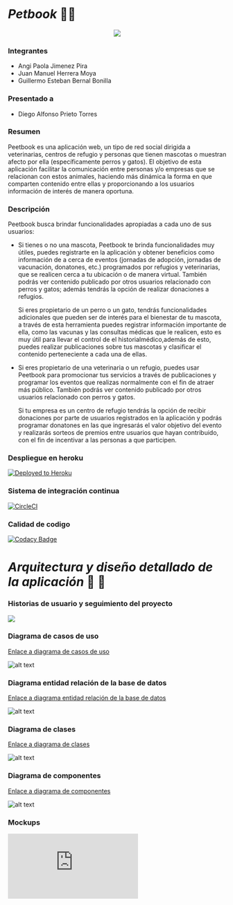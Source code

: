 # _Petbook_ 🐶🐱 

<p align="center">
  <img src="https://raw.githubusercontent.com/Petbook-ARSW/Petbook-Back-End/master/img/logoo.png"/>
</p>

### Integrantes
  
   * Angi Paola Jimenez Pira
   * Juan Manuel Herrera Moya 
   * Guillermo Esteban Bernal Bonilla
   
### Presentado a

   * Diego Alfonso Prieto Torres
   
### Resumen 

Peetbook es una aplicación web, un tipo de red social dirigida a veterinarias, centros de refugio y personas que tienen mascotas o muestran afecto por ella (específicamente perros y gatos). El objetivo de esta aplicación facilitar la comunicación entre  personas y/o empresas que se relacionan con estos animales, haciendo más dinámica la forma en que comparten contenido entre ellas y proporcionando a los usuarios información de interés de manera oportuna. 

### Descripción

   Peetbook busca brindar funcionalidades apropiadas a cada uno de sus usuarios: 
   
   * Si tienes o no una mascota, Peetbook te brinda funcionalidades muy útiles, puedes registrarte en la aplicación y obtener beneficios como información de a cerca 
   de eventos (jornadas de adopción, jornadas de vacunación, donatones, etc.) programados por refugios y veterinarias, que se realicen cerca a tu ubicación o de
   manera virtual. También podrás ver contenido publicado por otros usuarios  relacionado con perros y gatos; además tendrás la opción de realizar donaciones a 
   refugios.
   
     Si eres propietario de un perro o un gato, tendrás  funcionalidades adicionales que pueden ser de interés para el bienestar de tu mascota, a través de esta 
     herramienta puedes registrar información importante de ella, como las vacunas y las consultas médicas que le realicen, esto es muy útil para llevar el control de 
     el historialmédico,además de esto, puedes realizar publicaciones sobre tus mascotas y clasificar el contenido perteneciente a cada una de ellas. 
   
   * Si eres propietario de una veterinaria o un refugio, puedes usar Peetbook para  promocionar tus servicios a través de publicaciones y  programar los eventos que
   realizas normalmente con el fin de atraer más público.  También podrás ver contenido publicado por otros usuarios  relacionado con perros y gatos.
   
     Si tu empresa es un centro de refugio tendrás la opción de recibir donaciones por parte de usuarios registrados en la aplicación y podrás programar donatones en
     las que ingresarás el valor objetivo del evento y realizarás sorteos de premios entre usuarios que hayan contribuido, con el fin de incentivar a las personas a 
     que participen.

### Despliegue en heroku

[![Deployed to Heroku](https://www.herokucdn.com/deploy/button.png)](https://petbook-api.herokuapp.com/)

### Sistema de integración continua

[![CircleCI](https://circleci.com/gh/Petbook-ARSW/Petbook-Back-End.svg?style=svg)](https://app.circleci.com/pipelines/github/Petbook-ARSW/Petbook-Back-End)

### Calidad de codigo

[![Codacy Badge](https://app.codacy.com/project/badge/Grade/0a38c0cb9c804bd1a967ce127ac919f3)](https://www.codacy.com/gh/Petbook-ARSW/Petbook-Back-End/dashboard?utm_source=github.com&amp;utm_medium=referral&amp;utm_content=Petbook-ARSW/Petbook-Back-End&amp;utm_campaign=Badge_Grade)


# _Arquitectura y diseño detallado de la aplicación_ 🐾 🦴

### Historias de usuario y seguimiento del proyecto 

[![](https://tree.taiga.io/support/images/icon-taiga-color.png?h=221ec64e)](https://tree.taiga.io/project/angipaola10-petbook/timeline)
     
### Diagrama de casos de uso
  
   [Enlace a diagrama de casos de uso](https://github.com/Petbook-ARSW/Petbook-Back-End/blob/master/img/PetbookUseCase.png)
   
   ![alt text](https://raw.githubusercontent.com/Petbook-ARSW/Petbook-Back-End/master/img/PetbookUseCase.png)

### Diagrama entidad relación de la base de datos
   
   [Enlace a diagrama entidad relación de la base de datos](https://github.com/Petbook-ARSW/Petbook-Back-End/blob/master/img/PetbookER.png)
   
   ![alt text](https://raw.githubusercontent.com/Petbook-ARSW/Petbook-Back-End/master/img/PetbookER.png)

### Diagrama de clases
   
   [Enlace a diagrama de clases](https://github.com/Petbook-ARSW/Petbook-Back-End/blob/master/img/PeetbookClass.png)
   
   ![alt text](https://raw.githubusercontent.com/Petbook-ARSW/Petbook-Back-End/master/img/PeetbookClass.png)

### Diagrama de componentes

   [Enlace a diagrama de componentes](https://github.com/Petbook-ARSW/Petbook-Back-End/blob/master/img/PetbookC%26C.png)
   
   ![alt text](https://raw.githubusercontent.com/Petbook-ARSW/Petbook-Back-End/master/img/PetbookC&C.png)
   
### Mockups

   ![Enlace a Mockups](https://github.com/Petbook-ARSW/Petbook-Back-End/blob/master/mockups.pdf)
  
